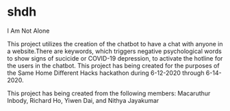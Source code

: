 # shdh
I Am Not Alone

This project utilizes the creation of the chatbot to have a chat with anyone in a website.There are keywords, which triggers negative psychological words to show signs of sucicide or COVID-19 depression, to activate the hotline for the users in the chatbot. This project has being created for the purposes of the Same Home Different Hacks hackathon during 6-12-2020 through 6-14-2020.


This project has being created from the following members:
Macaruthur Inbody, Richard Ho, Yiwen Dai, and Nithya Jayakumar
